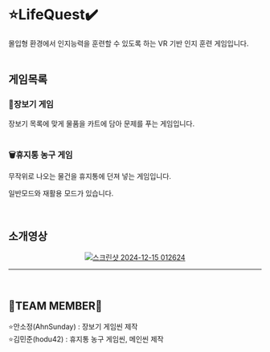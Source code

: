 # ⭐LifeQuest✔️
몰입형 환경에서 인지능력을 훈련할 수 있도록 하는 VR 기반 인지 훈련 게임입니다.
<br>
<br>

## 게임목록
### 🛒장보기 게임
장보기 목록에 맞게 물품을 카트에 담아 문제를 푸는 게임입니다.
<br>
<br>

### 🗑️휴지통 농구 게임
무작위로 나오는 물건을 휴지통에 던져 넣는 게임입니다.

일반모드와 재활용 모드가 있습니다.
<br>

<br>

## 소개영상
<div align=center>

[![스크린샷 2024-12-15 012624](https://github.com/user-attachments/assets/bd2adb3f-a462-4995-b9a1-2fd340440043)](https://youtube.com/shorts/OGhEQaf2VEU)

---
<br>
</div>

## 🧚TEAM MEMBER🧚
<div>
⭐안소정(AhnSunday)  : 장보기 게임씬 제작
</div>
<div>
⭐김민준(hodu42)  : 휴지통 농구 게임씬, 메인씬 제작
</div>
